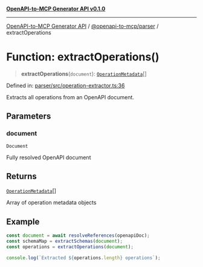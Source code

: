 [**OpenAPI-to-MCP Generator API v0.1.0**](../../../README.md)

***

[OpenAPI-to-MCP Generator API](../../../modules.md) / [@openapi-to-mcp/parser](../README.md) / extractOperations

# Function: extractOperations()

> **extractOperations**(`document`): [`OperationMetadata`](../interfaces/OperationMetadata.md)[]

Defined in: [parser/src/operation-extractor.ts:36](https://github.com/salacoste/openapi-mcp-generator/blob/fda5c6400a831cddbad9eacd652e11b2f7410b22/packages/parser/src/operation-extractor.ts#L36)

Extracts all operations from an OpenAPI document.

## Parameters

### document

`Document`

Fully resolved OpenAPI document

## Returns

[`OperationMetadata`](../interfaces/OperationMetadata.md)[]

Array of operation metadata objects

## Example

```typescript
const document = await resolveReferences(openapiDoc);
const schemaMap = extractSchemas(document);
const operations = extractOperations(document);

console.log(`Extracted ${operations.length} operations`);
```
